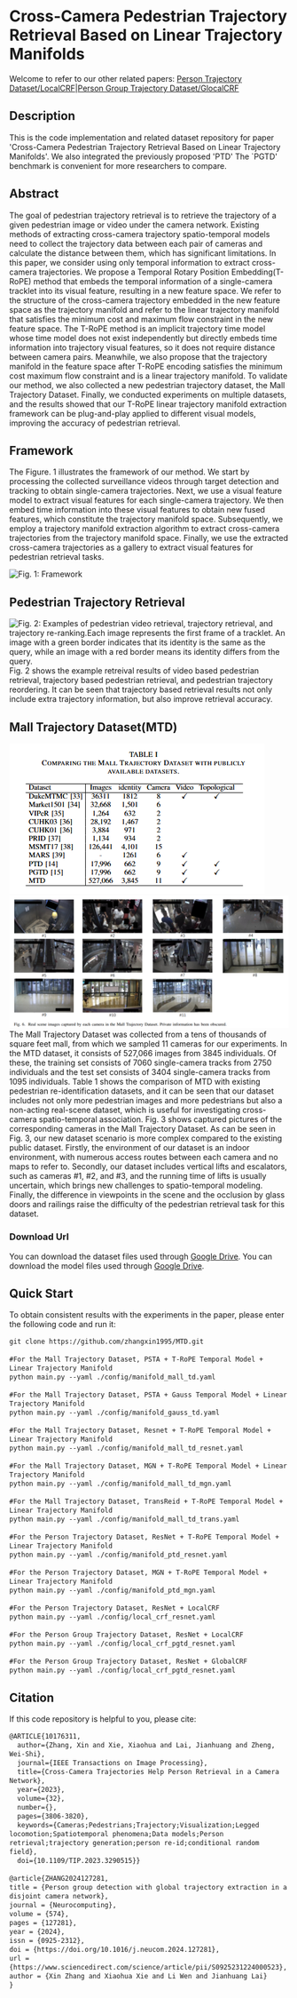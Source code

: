 # Cross-Camera Pedestrian Trajectory Retrieval Based on Linear Trajectory Manifolds

Welcome to refer to our other related papers:
[Person Trajectory Dataset/LocalCRF](https://github.com/zhangxin1995/PTD.git)|[Person Group Trajectory Dataset/GlocalCRF](https://github.com/zhangxin1995/PGTD.git)


## Description
This is the code implementation and related dataset repository for paper 'Cross-Camera Pedestrian Trajectory Retrieval Based on Linear Trajectory Manifolds'. We also integrated the previously proposed 'PTD' The `PGTD' benchmark is convenient for more researchers to compare.


## Abstract
The goal of pedestrian trajectory retrieval is to retrieve the trajectory of a given pedestrian image or video under the camera network. Existing methods of extracting cross-camera trajectory spatio-temporal models need to collect the trajectory data between each pair of cameras and calculate the distance between them, which has significant limitations. In this paper, we consider using only temporal information to extract cross-camera trajectories. We propose a Temporal Rotary Position Embedding(T-RoPE) method that embeds the temporal information of a single-camera tracklet into its visual feature, resulting in a new feature space. We refer to the structure of the cross-camera trajectory embedded in the new feature space as the trajectory manifold and refer to the linear trajectory manifold that satisfies the minimum cost and maximum flow constraint in the new feature space. The T-RoPE method is an implicit trajectory time model whose time model does not exist independently but directly embeds time information into trajectory visual features, so it does not require distance between camera pairs. Meanwhile, we also propose that the trajectory manifold in the feature space after T-RoPE encoding satisfies the minimum cost maximum flow constraint and is a linear trajectory manifold. To validate our method, we also collected a new pedestrian trajectory dataset, the Mall Trajectory Dataset. Finally, we conducted experiments on multiple datasets, and the results showed that our T-RoPE linear trajectory manifold extraction framework can be plug-and-play applied to different visual models, improving the accuracy of pedestrian retrieval.

## Framework
The Figure. 1 illustrates the framework of our method. We start by processing the collected surveillance videos through target detection and tracking to obtain single-camera trajectories. Next, we use a visual feature model to extract visual features for each single-camera trajectory. We then embed time information into these visual features to obtain new fused features, which constitute the trajectory manifold space. Subsequently, we employ a trajectory manifold extraction algorithm to extract cross-camera trajectories from the trajectory manifold space. Finally, we use the extracted cross-camera trajectories as a gallery to extract visual features for pedestrian retrieval tasks.

![Fig. 1: Framework](https://github.com/zhangxin1995/MTD/blob/master/images/framework.png)

## Pedestrian Trajectory Retrieval
![Fig. 2: Examples of pedestrian video retrieval, trajectory retrieval, and trajectory re-ranking.Each image represents the first frame of a tracklet. An image with a green border indicates that its identity is the same as the query, while an image with a red border means its identity differs from the query.](https://github.com/zhangxin1995/MTD/blob/master/images/example.png)
Fig. 2 shows the example retreival results of video based pedestrian retrieval, trajectory based pedestrian retrieval, and pedestrian trajectory reordering. It can be seen that trajectory based retrieval results not only include extra trajectory information, but also improve retrieval accuracy.



## Mall Trajectory Dataset(MTD)
![Table 1: The Mall Trajectory Dastaset.](https://github.com/zhangxin1995/MTD/blob/master/images/dataset.png)
![Fig. 2: The Mall Trajectory Dastaset.](https://github.com/zhangxin1995/MTD/blob/master/images/camera.png)
The Mall Trajectory Dataset was collected from a tens of thousands of square feet mall, from which we sampled 11 cameras for our experiments. In the MTD dataset, it consists of 527,066 images from 3845 individuals. Of these, the training set consists of 7060 single-camera tracks from 2750 individuals and the test set consists of 3404 single-camera tracks from 1095 individuals. Table 1 shows the comparison of MTD with existing pedestrian re-identification datasets, and it can be seen that our dataset includes not only more pedestrian images and more pedestrians but also a non-acting real-scene dataset, which is useful for investigating cross-camera spatio-temporal association. Fig. 3 shows captured pictures of the corresponding cameras in the Mall Trajectory Dataset. As can be seen in Fig. 3, our new dataset scenario is more complex compared to the existing public dataset. Firstly, the environment of our dataset is an indoor environment, with numerous access routes between each camera and no maps to refer to. Secondly, our dataset includes vertical lifts and escalators, such as cameras \#1, \#2, and \#3, and the running time of lifts is usually uncertain, which brings new challenges to spatio-temporal modeling. Finally, the difference in viewpoints in the scene and the occlusion by glass doors and railings raise the difficulty of the pedestrian retrieval task for this dataset.

### Download Url
You can download the dataset files used through [Google Drive](https://drive.google.com/file/d/1nEWPjyhZccolcE634XA3cXbDdAHKvN2w/view?usp=sharing).
You can download the model files used through [Google Drive](https://drive.google.com/file/d/13QSkNRTNhFFcUeOynpgEKr2ng9GxOQ0_/view?usp=sharing).


## Quick Start
To obtain consistent results with the experiments in the paper, please enter the following code and run it:
```
git clone https://github.com/zhangxin1995/MTD.git

#For the Mall Trajectory Dataset, PSTA + T-RoPE Temporal Model + Linear Trajectory Manifold
python main.py --yaml ./config/manifold_mall_td.yaml

#For the Mall Trajectory Dataset, PSTA + Gauss Temporal Model + Linear Trajectory Manifold
python main.py --yaml ./config/manifold_gauss_td.yaml

#For the Mall Trajectory Dataset, Resnet + T-RoPE Temporal Model + Linear Trajectory Manifold
python main.py --yaml ./config/manifold_mall_td_resnet.yaml

#For the Mall Trajectory Dataset, MGN + T-RoPE Temporal Model + Linear Trajectory Manifold
python main.py --yaml ./config/manifold_mall_td_mgn.yaml

#For the Mall Trajectory Dataset, TransReid + T-RoPE Temporal Model + Linear Trajectory Manifold
python main.py --yaml ./config/manifold_mall_td_trans.yaml

#For the Person Trajectory Dataset, ResNet + T-RoPE Temporal Model + Linear Trajectory Manifold
python main.py --yaml ./config/manifold_ptd_resnet.yaml

#For the Person Trajectory Dataset, MGN + T-RoPE Temporal Model + Linear Trajectory Manifold
python main.py --yaml ./config/manifold_ptd_mgn.yaml

#For the Person Trajectory Dataset, ResNet + LocalCRF
python main.py --yaml ./config/local_crf_resnet.yaml

#For the Person Group Trajectory Dataset, ResNet + LocalCRF
python main.py --yaml ./config/local_crf_pgtd_resnet.yaml 

#For the Person Group Trajectory Dataset, ResNet + GlobalCRF
python main.py --yaml ./config/local_crf_pgtd_resnet.yaml 
```

## Citation
If this code repository is helpful to you, please cite:

```
@ARTICLE{10176311,
  author={Zhang, Xin and Xie, Xiaohua and Lai, Jianhuang and Zheng, Wei-Shi},
  journal={IEEE Transactions on Image Processing}, 
  title={Cross-Camera Trajectories Help Person Retrieval in a Camera Network}, 
  year={2023},
  volume={32},
  number={},
  pages={3806-3820},
  keywords={Cameras;Pedestrians;Trajectory;Visualization;Legged locomotion;Spatiotemporal phenomena;Data models;Person retrieval;trajectory generation;person re-id;conditional random field},
  doi={10.1109/TIP.2023.3290515}}

@article{ZHANG2024127281,
title = {Person group detection with global trajectory extraction in a disjoint camera network},
journal = {Neurocomputing},
volume = {574},
pages = {127281},
year = {2024},
issn = {0925-2312},
doi = {https://doi.org/10.1016/j.neucom.2024.127281},
url = {https://www.sciencedirect.com/science/article/pii/S0925231224000523},
author = {Xin Zhang and Xiaohua Xie and Li Wen and Jianhuang Lai}
}
```